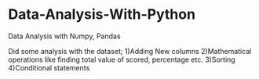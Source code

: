 # Data-Analysis-With-Python
Data Analysis with Numpy, Pandas

Did some analysis with the dataset;
1)Adding New columns
2)Mathematical operations like finding total value of scored, percentage etc.
3)Sorting
4)Conditional statements
